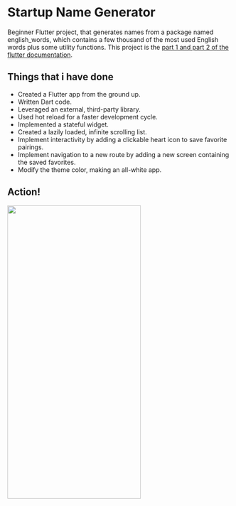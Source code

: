 # Startup Name Generator

Beginner Flutter project, that generates names from a package named english_words, which contains a few thousand of the most used English words plus some utility functions. This project is the [part 1 and part 2 of the flutter documentation](https://docs.flutter.dev/get-started/codelab). 

## Things that i have done 

- Created a Flutter app from the ground up.
- Written Dart code.
- Leveraged an external, third-party library.
- Used hot reload for a faster development cycle.
- Implemented a stateful widget.
- Created a lazily loaded, infinite scrolling list.
- Implement interactivity by adding a clickable heart icon to save favorite pairings.
- Implement navigation to a new route by adding a new screen containing the saved favorites.
- Modify the theme color, making an all-white app.

## Action!

<img src="https://user-images.githubusercontent.com/56845535/186216101-6593b309-04ab-4343-b84c-d2bc1374c018.gif" width="300" height="660"/>

